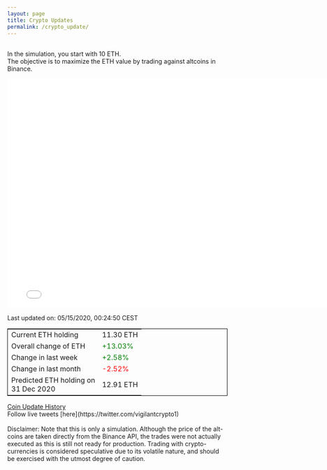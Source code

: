 ```yaml
---
layout: page
title: Crypto Updates
permalink: /crypto_update/
---
```

<br>In the simulation, you start with 10 ETH.<br>The objective is to maximize the ETH value by trading against altcoins 
in Binance.

<iframe width="775" height="525" frameborder="0" scrolling="no" src="//plotly.com/~vikramaditya91/109.embed"></iframe>

Last updated on: 05/15/2020, 00:24:50 CEST 
<table style="border:1px solid black;margin-left:auto;margin-right:auto;">
	<tbody>
	<tr>
		<td>Current ETH holding</td>
		<td>     11.30 ETH</td>
	</tr>
	<tr>
		<td>Overall change of ETH</td>
		<td><font color="green">+13.03%</font></td>
	</tr>
	<tr>
		<td>Change in last week</td>
		<td><font color="green">+2.58%</font></td>
	</tr>
	<tr>
		<td>Change in last month</td>
		<td><font color="red">-2.52%</font></td>
	</tr>
    <tr>
		<td>Predicted ETH holding on<br>31 Dec 2020</td>
		<td>     12.91 ETH</td>
	</tr>
	</tbody>
</table>
<a href="{{ site.baseurl }}/crypto_history">Coin Update History</a>
<br>
Follow live tweets [here](https://twitter.com/vigilantcrypto1)
<br>
<br>
Disclaimer:
Note that this is only a simulation. Although the price of the alt-coins are taken directly from the Binance API, the trades were not actually executed as this is still not ready for production.
Trading with crypto-currencies is considered speculative due to its volatile nature, and should be exercised with the utmost degree of caution.
